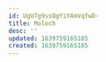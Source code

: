 ```yaml
---
id: UgU7g9ssQgYiYAmVqfwD-
title: Moloch
desc: ''
updated: 1639759165185
created: 1639759165185
---
```


